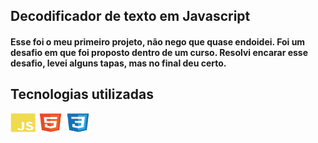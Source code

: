 ## Decodificador de texto em Javascript

#### Esse foi o meu primeiro projeto, não nego que quase endoidei. Foi um desafio em que foi proposto dentro de um curso. Resolvi encarar esse desafio, levei alguns tapas, mas no final deu certo.

## Tecnologias utilizadas
<div>
  <img align="center" alt="Rafa-Js" height="30" width="40" src="https://raw.githubusercontent.com/devicons/devicon/master/icons/javascript/javascript-plain.svg">
  <img align="center" alt="Rafa-HTML" height="30" width="40" src="https://raw.githubusercontent.com/devicons/devicon/master/icons/html5/html5-original.svg">
  <img align="center" alt="Rafa-CSS" height="30" width="40" src="https://raw.githubusercontent.com/devicons/devicon/master/icons/css3/css3-original.svg">
 </div>
